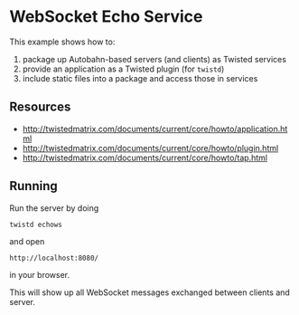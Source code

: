 WebSocket Echo Service
======================

This example shows how to:

 1. package up Autobahn-based servers (and clients) as Twisted services
 2. provide an application as a Twisted plugin (for `twistd`)
 3. include static files into a package and access those in services


Resources
---------

  * http://twistedmatrix.com/documents/current/core/howto/application.html
  * http://twistedmatrix.com/documents/current/core/howto/plugin.html
  * http://twistedmatrix.com/documents/current/core/howto/tap.html


Running
-------

Run the server by doing

    twistd echows

and open

    http://localhost:8080/

in your browser.

This will show up all WebSocket messages exchanged between clients and server.
